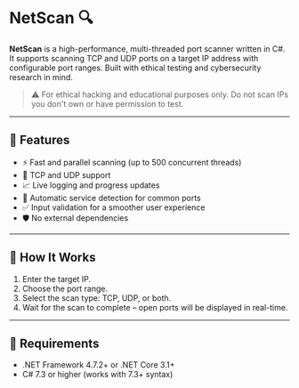 # NetScan 🔍

**NetScan** is a high-performance, multi-threaded port scanner written in C#. It supports scanning TCP and UDP ports on a target IP address with configurable port ranges. Built with ethical testing and cybersecurity research in mind.

> ⚠️ For ethical hacking and educational purposes only. Do not scan IPs you don't own or have permission to test.

---

## 🚀 Features

- ⚡ Fast and parallel scanning (up to 500 concurrent threads)
- 🔌 TCP and UDP support
- 📈 Live logging and progress updates
- 🧠 Automatic service detection for common ports
- ✅ Input validation for a smoother user experience
- 🛡️ No external dependencies

---

## 🧪 How It Works

1. Enter the target IP.
2. Choose the port range.
3. Select the scan type: TCP, UDP, or both.
4. Wait for the scan to complete – open ports will be displayed in real-time.

---

## 🔧 Requirements

- .NET Framework 4.7.2+ or .NET Core 3.1+
- C# 7.3 or higher (works with 7.3+ syntax)
